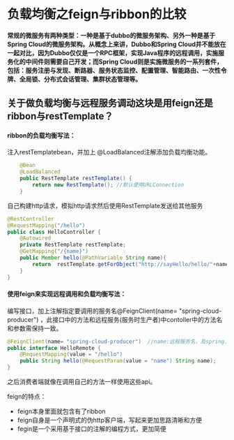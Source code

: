 # 负载均衡之feign与ribbon的比较

####  	常规的微服务有两种类型：一种是基于dubbo的微服务架构、另外一种是基于Spring Cloud的微服务架构。从概念上来讲，Dubbo和Spring Cloud并不能放在一起对比，因为Dubbo仅仅是一个RPC框架，实现Java程序的远程调用，实施服务化的中间件则需要自己开发；而Spring Cloud则是实施微服务的一系列套件，包括：服务注册与发现、断路器、服务状态监控、配置管理、智能路由、一次性令牌、全局锁、分布式会话管理、集群状态管理等。

## 关于做负载均衡与远程服务调动这块是用feign还是ribbon与restTemplate？

#### ribbon的负载均衡写法：

注入restTemplatebean，并加上 @LoadBalanced注解添加负载均衡功能。

````java
 	@Bean
    @LoadBalanced
    public RestTemplate restTemplate() {
        return new RestTemplate(); //默认使用URLConnection
    }
````

自己构建http请求，模拟http请求然后使用RestTemplate发送给其他服务

````java
@RestController
@RequestMapping("/hello")
public class HelloController {
    @Autowired
    private RestTemplate restTemplate;
    @GetMapping("/{name}")
    public Member hello(@PathVariable String name){
        return  restTemplate.getForObject("http://sayHello/hello/"+name,String.class);
    }
}
````

#### 使用feign来实现远程调用和负载均衡写法：

编写接口，加上注解指定要调用的服务名@FeignClient(name= "spring-cloud-producer") ，此接口中的方法和远程服务(服务时生产者)中contoller中的方法名和参数需保持一致。

`````java
@FeignClient(name= "spring-cloud-producer")  //name:远程服务名，及spring.application.name配置的名称,就是指定要去哪个生产者去取服务
public interface HelloRemote {
    @RequestMapping(value = "/hello")
    public String hello(@RequestParam(value = "name") String name);
}
`````

之后消费者端就像在调用自己的方法一样使用这些api。

feign的特点：

- feign本身里面就包含有了ribbon
- feign自身是一个声明式的伪http客户端，写起来更加思路清晰和方便
- fegin是一个采用基于接口的注解的编程方式，更加简便